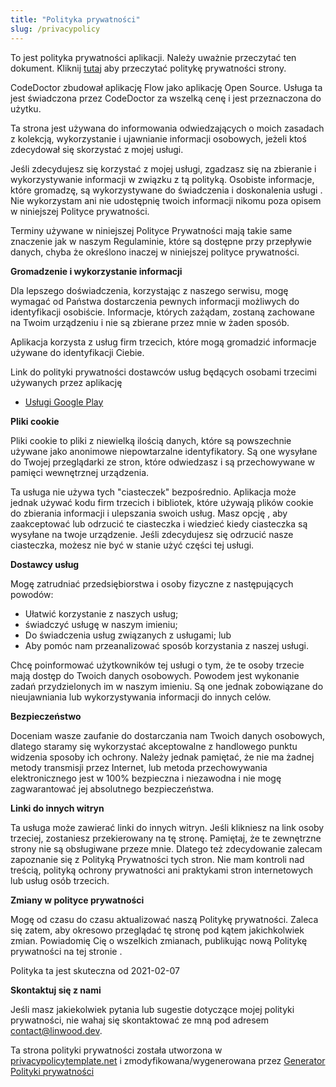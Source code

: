 ```yaml
---
title: "Polityka prywatności"
slug: /privacypolicy
---
```


To jest polityka prywatności aplikacji. Należy uważnie przeczytać ten dokument. Kliknij [tutaj](https://go.linwood.dev/privacypolicy) aby przeczytać politykę prywatności strony.

CodeDoctor zbudował aplikację Flow jako aplikację Open Source. Usługa ta jest świadczona przez CodeDoctor za wszelką cenę i jest przeznaczona do użytku.

Ta strona jest używana do informowania odwiedzających o moich zasadach z kolekcją, wykorzystanie i ujawnianie informacji osobowych, jeżeli ktoś zdecydował się skorzystać z mojej usługi.

Jeśli zdecydujesz się korzystać z mojej usługi, zgadzasz się na zbieranie i wykorzystywanie informacji w związku z tą polityką. Osobiste informacje, które gromadzę, są wykorzystywane do świadczenia i doskonalenia usługi . Nie wykorzystam ani nie udostępnię twoich informacji nikomu poza opisem w niniejszej Polityce prywatności.

Terminy używane w niniejszej Polityce Prywatności mają takie same znaczenie jak w naszym Regulaminie, które są dostępne przy przepływie danych, chyba że określono inaczej w niniejszej polityce prywatności.

**Gromadzenie i wykorzystanie informacji**

Dla lepszego doświadczenia, korzystając z naszego serwisu, mogę wymagać od Państwa dostarczenia pewnych informacji możliwych do identyfikacji osobiście. Informacje, których zażądam, zostaną zachowane na Twoim urządzeniu i nie są zbierane przez mnie w żaden sposób.

Aplikacja korzysta z usług firm trzecich, które mogą gromadzić informacje używane do identyfikacji Ciebie.

Link do polityki prywatności dostawców usług będących osobami trzecimi używanych przez aplikację

* [Usługi Google Play](https://www.google.com/policies/privacy/)

**Pliki cookie**

Pliki cookie to pliki z niewielką ilością danych, które są powszechnie używane jako anonimowe niepowtarzalne identyfikatory. Są one wysyłane do Twojej przeglądarki ze stron, które odwiedzasz i są przechowywane w pamięci wewnętrznej urządzenia.

Ta usługa nie używa tych "ciasteczek" bezpośrednio. Aplikacja może jednak używać kodu firm trzecich i bibliotek, które używają plików cookie do zbierania informacji i ulepszania swoich usług. Masz opcję , aby zaakceptować lub odrzucić te ciasteczka i wiedzieć kiedy ciasteczka są wysyłane na twoje urządzenie. Jeśli zdecydujesz się odrzucić nasze ciasteczka, możesz nie być w stanie użyć części tej usługi.

**Dostawcy usług**

Mogę zatrudniać przedsiębiorstwa i osoby fizyczne z następujących powodów:

* Ułatwić korzystanie z naszych usług;
* świadczyć usługę w naszym imieniu;
* Do świadczenia usług związanych z usługami; lub
* Aby pomóc nam przeanalizować sposób korzystania z naszej usługi.

Chcę poinformować użytkowników tej usługi o tym, że te osoby trzecie mają dostęp do Twoich danych osobowych. Powodem jest wykonanie zadań przydzielonych im w naszym imieniu. Są one jednak zobowiązane do nieujawniania lub wykorzystywania informacji do innych celów.

**Bezpieczeństwo**

Doceniam wasze zaufanie do dostarczania nam Twoich danych osobowych, dlatego staramy się wykorzystać akceptowalne z handlowego punktu widzenia sposoby ich ochrony. Należy jednak pamiętać, że nie ma żadnej metody transmisji przez Internet, lub metoda przechowywania elektronicznego jest w 100% bezpieczna i niezawodna i nie mogę zagwarantować jej absolutnego bezpieczeństwa.

**Linki do innych witryn**

Ta usługa może zawierać linki do innych witryn. Jeśli klikniesz na link osoby trzeciej, zostaniesz przekierowany na tę stronę. Pamiętaj, że te zewnętrzne strony nie są obsługiwane przeze mnie. Dlatego też zdecydowanie zalecam zapoznanie się z Polityką Prywatności tych stron. Nie mam kontroli nad treścią, polityką ochrony prywatności ani praktykami stron internetowych lub usług osób trzecich.

**Zmiany w polityce prywatności**

Mogę od czasu do czasu aktualizować naszą Politykę prywatności. Zaleca się zatem, aby okresowo przeglądać tę stronę pod kątem jakichkolwiek zmian. Powiadomię Cię o wszelkich zmianach, publikując nową Politykę prywatności na tej stronie .

Polityka ta jest skuteczna od 2021-02-07

**Skontaktuj się z nami**

Jeśli masz jakiekolwiek pytania lub sugestie dotyczące mojej polityki prywatności, nie wahaj się skontaktować ze mną pod adresem contact@linwood.dev.

Ta strona polityki prywatności została utworzona w [privacypolicytemplate.net](https://privacypolicytemplate.net) i zmodyfikowana/wygenerowana przez [Generator Polityki prywatności](https://app-privacy-policy-generator.nisrulz.com/)
